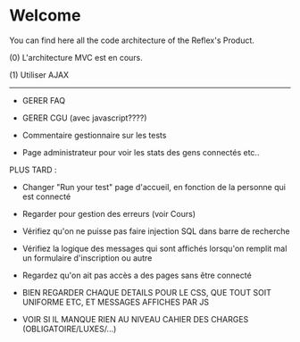 # Welcome

You can find here all the code architecture of the Reflex's Product.


(0) L'architecture MVC est en cours.

(1) Utiliser AJAX

----------------------------------------------------------------------------

- GERER FAQ
- GERER CGU
(avec javascript????)



- Commentaire gestionnaire sur les tests
- Page administrateur pour voir les stats des gens connectés etc..

PLUS TARD :

- Changer "Run your test" page d'accueil, en fonction de la personne qui est connecté
- Regarder pour gestion des erreurs (voir Cours)
- Vérifiez qu'on ne puisse pas faire injection SQL dans barre de recherche
- Vérifiez la logique des messages qui sont affichés lorsqu'on remplit mal un formulaire d'inscription ou autre
- Regardez qu'on ait pas accès a des pages sans être connecté

- BIEN REGARDER CHAQUE DETAILS POUR LE CSS, QUE TOUT SOIT UNIFORME ETC, ET MESSAGES AFFICHES PAR JS
- VOIR SI IL MANQUE RIEN AU NIVEAU CAHIER DES CHARGES (OBLIGATOIRE/LUXES/...)
